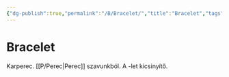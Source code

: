 ```yaml
---
{"dg-publish":true,"permalink":"/B/Bracelet/","title":"Bracelet","tags":["dg_uploaded"],"created":"2023-11-21T10:11","updated":"2023-11-21T10:11"}
---
```



# Bracelet

Karperec. [[P/Perec\|Perec]] szavunkból. A -let kicsinyítő.  